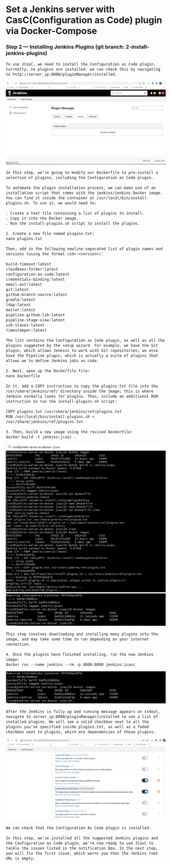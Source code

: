 # Set a Jenkins server with CasC(Configuration as Code) plugin via Docker-Compose

  ### Step 2 — Installing Jenkins Plugins (git branch: 2-install-jenkins-plugins)

    To use JCasC, we need to install the Configuration as Code plugin. Currently, no plugins are installed. we can check this by navigating to http://server_ip:8080/pluginManager/installed.
   ![list-plugins-installed!](Images/list-plugins-installed.jpg)

    In this step, we’re going to modify our Dockerfile to pre-install a selection of plugins, including the Configuration as Code plugin.

    To automate the plugin installation process, we can make use of an installation script that comes with the jenkins/jenkins Docker image. You can find it inside the container at /usr/local/bin/install-plugins.sh. To use it, we would need to:

    . Create a text file containing a list of plugins to install.
    . Copy it into the Docker image.
    . Run the install-plugins.sh script to install the plugins.

    1. Create a new file named plugins.txt:
    nano plugins.txt

    Then, add in the following newline-separated list of plugin names and versions (using the format <id>:<version>):

    build-timeout:latest
    cloudbees-folder:latest
    configuration-as-code:latest
    credentials-binding:latest
    email-ext:latest
    git:latest
    github-branch-source:latest
    gradle:latest
    ldap:latest
    mailer:latest
    pipeline-github-lib:latest
    pipeline-stage-view:latest
    ssh-slaves:latest
    timestamper:latest

    The list contains the Configuration as Code plugin, as well as all the plugins suggested by the setup wizard. For example, we have the Git plugin, which allows Jenkins to work with Git repositories; we also have the Pipeline plugin, which is actually a suite of plugins that allows we to define Jenkins jobs as code.

    2. Next, open up the Dockerfile file:
    nano Dockerfile

    In it, add a COPY instruction to copy the plugins.txt file into the /usr/share/jenkins/ref/ directory inside the image; this is where Jenkins normally looks for plugins. Then, include an additional RUN instruction to run the install-plugins.sh script:

    COPY plugins.txt /usr/share/jenkins/ref/plugins.txt
    RUN /usr/local/bin/install-plugins.sh < /usr/share/jenkins/ref/plugins.txt

    3. Then, build a new image using the revised Dockerfile:
    docker build -t jenkins:jcasc .
   ![build-jasc-image-with-plugins!](Images/build-jasc-image-with-plugins.jpg)
   ![build-jasc-image-with-plugins-2!](Images/build-jasc-image-with-plugins-2.jpg)

    This step involves downloading and installing many plugins into the image, and may take some time to run depending on your internet connection. 
   
    4. Once the plugins have finished installing, run the new Jenkins image:
    docker run --name jenkins --rm -p 8080:8080 jenkins:jcasc
   ![build-jasc-image-with-plugins-2!](Images/build-jasc-image-with-plugins-2.jpg)

    After the Jenkins is fully up and running message appears on stdout, navigate to server_ip:8080/pluginManager/installed to see a list of installed plugins. We will see a solid checkbox next to all the plugins you’ve specified inside plugins.txt, as well as a faded checkbox next to plugins, which are dependencies of those plugins.

   ![browser-plugins-installed!](Images/browser-plugins-installed.jpg)

    We can check that the Configuration As Code plugin is installed.

    In this step, we’ve installed all the suggested Jenkins plugins and the Configuration as Code plugin. we’re now ready to use JCasC to tackle the issues listed in the notification box. In the next step, you will fix the first issue, which warns you that the Jenkins root URL is empty.